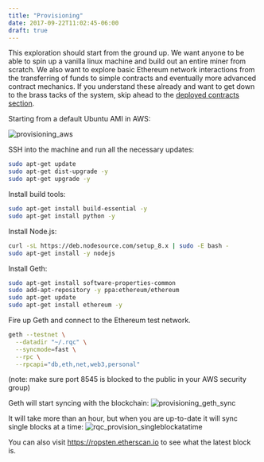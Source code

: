 ```yaml
---
title: "Provisioning"
date: 2017-09-22T11:02:45-06:00
draft: true
---
```


This exploration should start from the ground up. We want anyone to be able to spin up a vanilla linux machine and build out an entire miner from scratch. We also want to explore basic Ethereum network interactions from the transferring of funds to simple contracts and eventually more advanced contract mechanics. If you understand these already and want to get down to the brass tacks of the system, skip ahead to the [deployed contracts section](/posts/requestcoinfleet/).

Starting from a default Ubuntu AMI in AWS:

![provisioning_aws](http://s3.amazonaws.com/rqcassets/provisioning_aws.png)

SSH into the machine and run all the necessary updates:
```bash
sudo apt-get update
sudo apt-get dist-upgrade -y
sudo apt-get upgrade -y
```

Install build tools:
```bash
sudo apt-get install build-essential -y
sudo apt-get install python -y
```

Install Node.js:
```bash
curl -sL https://deb.nodesource.com/setup_8.x | sudo -E bash -
sudo apt-get install -y nodejs
```

Install Geth:
```bash
sudo apt-get install software-properties-common
sudo add-apt-repository -y ppa:ethereum/ethereum
sudo apt-get update
sudo apt-get install ethereum -y
```

Fire up Geth and connect to the Ethereum test network.
```bash
geth --testnet \
  --datadir "~/.rqc" \
  --syncmode=fast \
  --rpc \
  --rpcapi="db,eth,net,web3,personal"
```
(note: make sure port 8545 is blocked to the public in your AWS security group)

Geth will start syncing with the blockchain:
![provisioning_geth_sync](http://s3.amazonaws.com/rqcassets/rqc_provisioning-gethsync.png)

It will take more than an hour, but when you are up-to-date it will sync single blocks at a time:
![rqc_provision_singleblockatatime](http://s3.amazonaws.com/rqcassets/rqc_provision_singleblockatatime.png)

You can also visit <a href="https://ropsten.etherscan.io" target="_blank">https://ropsten.etherscan.io</a> to see what the latest block is.
